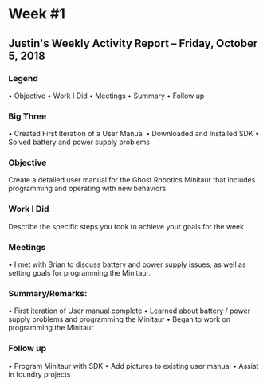 # Week #1

## Justin's Weekly Activity Report – Friday, October 5, 2018

### Legend
   •	Objective
   •	Work I Did
   •	Meetings
   •	Summary
   •	Follow up

### Big Three
   •	Created First Iteration of a User Manual
   •	Downloaded and Installed SDK
   •	Solved battery and power supply problems

### Objective
   Create a detailed user manual for the Ghost Robotics Minitaur that includes programming and operating with new behaviors.

### Work I Did
   Describe the specific steps you took to achieve your goals for the week

### Meetings
   •	I met with Brian to discuss battery and power supply issues, as well as setting goals for programming the Minitaur. 

### Summary/Remarks:
   •	First iteration of User manual complete
   •	Learned about battery / power supply problems and programming the Minitaur
   •	Began to work on programming the Minitaur

### Follow up
   •	Program Minitaur with SDK
   •	Add pictures to existing user manual
   •	Assist in foundry projects

